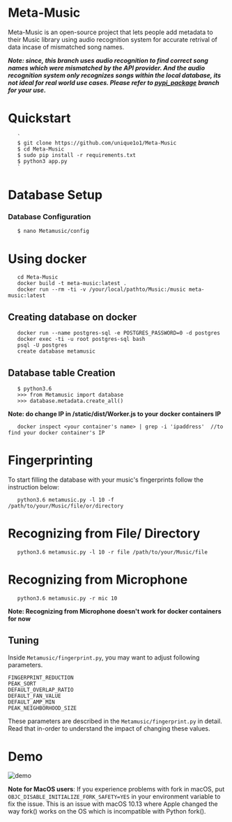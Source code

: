        
# Meta-Music
Meta-Music is an open-source project that lets people add metadata to their Music library using audio recognition system for accurate retrival of data incase of mismatched song names. 


 ***Note: since, this branch uses audio recognition to find correct song names which were mismatched by the API provider. And  the audio recognition system only recognizes songs within the local database, its not ideal for real world use cases.
 Please refer to  [pypi_package](https://github.com/unique1o1/Meta-Music/tree/pypi_package) branch for your use.***
 

# Quickstart
       `
       $ git clone https://github.com/unique1o1/Meta-Music 
       $ cd Meta-Music
       $ sudo pip install -r requirements.txt
       $ python3 app.py
       `
# Database Setup
### Database Configuration 

       $ nano Metamusic/config
       

       
# Using docker

       cd Meta-Music
       docker build -t meta-music:latest . 
       docker run --rm -ti -v /your/local/pathto/Music:/music meta-music:latest
 ## Creating database on docker
       docker run --name postgres-sql -e POSTGRES_PASSWORD=0 -d postgres
       docker exec -ti -u root postgres-sql bash
       psql -U postgres
       create database metamusic
 ## Database table Creation
       $ python3.6
       >>> from Metamusic import database
       >>> database.metadata.create_all()
   
 **Note: do change IP in /static/dist/Worker.js to your docker containers IP**
       
       docker inspect <your container's name> | grep -i 'ipaddress'  //to find your docker container's IP
       


# Fingerprinting

To start filling the database with your music's fingerprints follow the instruction below:
       
       python3.6 metamusic.py -l 10 -f /path/to/your/Music/file/or/directory
       
# Recognizing from File/ Directory

       python3.6 metamusic.py -l 10 -r file /path/to/your/Music/file

# Recognizing from Microphone

       python3.6 metamusic.py -r mic 10
       
**Note: Recognizing from Microphone doesn't work for docker containers for now**
## Tuning

Inside `Metamusic/fingerprint.py`, you may want to adjust following parameters.

    FINGERPRINT_REDUCTION 
    PEAK_SORT 
    DEFAULT_OVERLAP_RATIO 
    DEFAULT_FAN_VALUE 
    DEFAULT_AMP_MIN 
    PEAK_NEIGHBORHOOD_SIZE 
    
These parameters are described in the `Metamusic/fingerprint.py` in detail. Read that in-order to understand the impact of changing these values.


# Demo

![demo](https://media.giphy.com/media/8PBFETWIZ39tme3vow/giphy.gif)


**Note for MacOS users**: If you experience problems with fork in macOS, put `OBJC_DISABLE_INITIALIZE_FORK_SAFETY=YES` in your environment variable to fix the issue. This is an issue with macOS 10.13 where Apple changed the way fork() works on the OS which is incompatible with Python fork().
 
